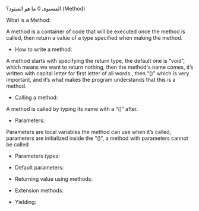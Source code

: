 المستوى 0
ما هو الميثود؟
(Method)

What is a Method:

A method is a container of code that will be executed once the method is called, then return a value of a type specified when making the method.

- How to write a method:

A method starts with specifying the return type, the default one is “void”, which means we want to return nothing, then the method's name comes, it’s written with capital letter for first letter of all words , then “()” which is very important, and it’s what makes the program understands that this is a method.

- Calling a method:

A method is called by typing its name with a “()” after.

- Parameters:

Parameters are local variables the method can use when it’s called, parameters are initialized inside the “()”, a method with parameters cannot be called

- Parameters types:

- Default parameters:

- Returning value using methods:

- Extension methods:

- Yielding:

